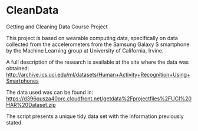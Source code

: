 # CleanData
Getting and Cleaning Data Course Project

This project is based on wearable computing data, specifically on data collected from the accelerometers from the Samsung Galaxy S smartphone by the Machine Learning group at University of California, Irvine.

A full description of the research is available at the site where the data was obtained:
http://archive.ics.uci.edu/ml/datasets/Human+Activity+Recognition+Using+Smartphones

The data used was can be found in:
https://d396qusza40orc.cloudfront.net/getdata%2Fprojectfiles%2FUCI%20HAR%20Dataset.zip

The script presents a unique tidy data set with the information previously stated.
